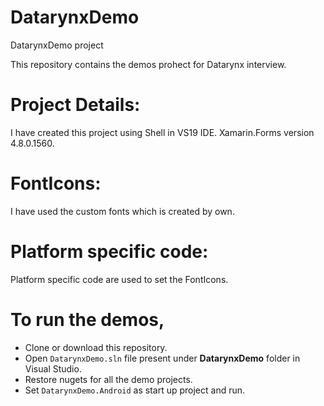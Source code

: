 # DatarynxDemo
DatarynxDemo project

This repository contains the demos prohect for Datarynx interview.

# Project Details:

I have created this project using Shell in VS19 IDE. Xamarin.Forms version 4.8.0.1560.

# FontIcons:

I have used the custom fonts which is created by own. 

# Platform specific code:

Platform specific code are used to set the FontIcons.


# To run the demos, 
 * Clone or download this repository.
 * Open `DatarynxDemo.sln` file present under **DatarynxDemo** folder in Visual Studio.
 * Restore nugets for all the demo projects.
 * Set `DatarynxDemo.Android` as start up project and run.


